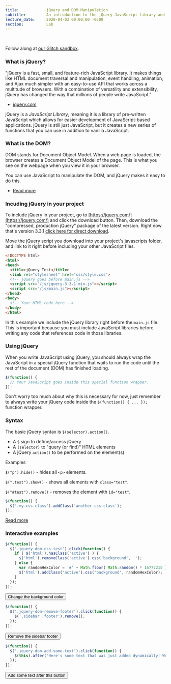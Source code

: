 ```yaml
---
title:            jQuery and DOM Manipulation
subtitle:         An introduction to the jQuery JavaScript library and how to use it to manipulate the DOM
lecture_date:     2020-04-03 00:00:00 -0500
section:          Lab
---
```


<br>

Follow along at [our Glitch sandbox](https://glitch.com/edit/#!/ci20-sandbox).

### What is jQuery?

"jQuery is a fast, small, and feature-rich JavaScript library. It makes things like HTML document traversal and manipulation, event handling, animation, and Ajax much simpler with an easy-to-use API that works across a multitude of browsers. With a combination of versatility and extensibility, jQuery has changed the way that millions of people write JavaScript."

- [jquery.com](https://jquery.com/)

jQuery is a _JavaScript Library_, meaning it is a library of pre-written JavaScript which allows for easier development of JavaScript-based applications.
jQuery is still just JavaScript, but it creates a new series of functions that you can use in addition to vanilla JavaScript.

### What is the DOM?

DOM stands for Document Object Model. When a web page is loaded, the browser creates a Document Object Model of the page. This is what you
see on the webpage when you view it in your browser.

You can use JavaScript to manipulate the DOM, and jQuery makes it easy to do this.

- [Read more](https://www.w3schools.com/js/js_htmldom.asp)

### Incuding jQuery in your project

To include jQuery in your project, go to [https://jquery.com/](https://jquery.com/) and click the download button. Then, download the
"compressed, production jQuery" package of the latest version. Right now that's version 3.3.1 [click here for direct download](https://code.jquery.com/jquery-3.3.1.min.js).

Move the jQuery script you download into your project's javascripts folder, and link to it right before including your other JavaScript files.

```html
<!DOCTYPE html>
<html>
<head>
  <title>jQuery Test</title>
  <link rel="stylesheet" href="css/style.css">
  <!-- jQuery goes before main.js -->
  <script src="/js/jquery-3.3.1.min.js"></script>
  <script src="/js/main.js"></script>
</head>
<body>
  <!-- Your HTML code here -->
</body>
</html>
```

In this example we include the jQuery library right before the `main.js` file. This is important because you must include JavaScript libraries before
writing any code that references code in those libraries.

### Using jQuery

When you write JavaScript using jQuery, you should always wrap the JavaScript in a special jQuery function that waits to run the code until the
rest of the document (DOM) has finished loading.

```js
$(function() {
  // Your JavaScript goes inside this special function wrapper.
});
```

Don't worry too much about why this is necessary for now, just remember to always write your jQuery code inside the `$(function() { ... });` function wrapper.

### Syntax

The basic jQuery syntax is `$(selector).action()`.

- A `$` sign to define/access jQuery
- A `(selector)` to "query (or find)" HTML elements
- A jQuery `action()` to be performed on the element(s)

Examples

`$("p").hide()` - hides all `<p>` elements.

`$(".test").show()` - shows all elements with `class="test"`.

`$("#test").remove()` - removes the element with `id="test"`.

```js
$(function() {
  $('.my-css-class').addClass('another-css-class');
});
```

[Read more](https://www.w3schools.com/jquery/jquery_syntax.asp)

### Interactive examples

```js
$(function() {
  $('.jquery-dom-css-test').click(function() {
    if ( $('html').hasClass('active') ) {
      $('html').removeClass('active').css('background', '');
    } else {
      var randomHexColor = '#' + Math.floor( Math.random() * 16777215 ).toString(16);
      $('html').addClass('active').css('background', randomHexColor);
    }
  });
});
```
<script>
  $(function() {
    $('.jquery-dom-css-test').click(function() {
      var $button = $(this);

      if ( $('html').hasClass('active') ) {
        $('html').removeClass('active').css('background', '');
        $button.html('Change the background color');
      } else {
        var randomHexColor = '#' + Math.floor( Math.random() * 16777215 ).toString(16);
        $('html').addClass('active').css('background', randomHexColor);
        $button.html('Undo background color change');
      }
    });
  });
</script>

<button class="jquery-dom-css-test">Change the background color</button>

```js
$(function() {
  $('.jquery-dom-remove-footer').click(function() {
    $('.sidebar .footer').remove();
  });
});
```

<script>
  $(function() {
    $('.jquery-dom-remove-footer').click(function() {
      $('.sidebar .footer').remove();
    });
  });
</script>

<button class="jquery-dom-remove-footer">Remove the sidebar footer</button>

```js
$(function() {
  $('.jquery-dom-add-some-text').click(function() {
    $(this).after("Here's some text that was just added dynamically! Wow! ");
  });
});
```

<script>
  $(function() {
    $('.jquery-dom-add-some-text').click(function() {
      $(this).after("Here's some text that was just added dynamically! Wow! ");
    });
  });
</script>

<button class="jquery-dom-add-some-text">Add some text after this button</button>
